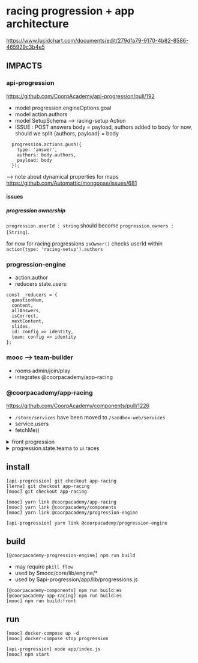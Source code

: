 # racing progression + app architecture

https://www.lucidchart.com/documents/edit/279dfa79-9170-4b82-8586-465929c3b4e5

## IMPACTS

### api-progression

https://github.com/CoorpAcademy/api-progression/pull/192

- model progression.engineOptions.goal
- model action.authors
- model SetupSchema --> racing-setup Action
- ISSUE : POST answers body = payload, authors added to body for now, should we split {authors, payload} = body

```
  progression.actions.push({
    type: 'answer',
    authors: body.authors,
    payload: body
  });
```

--> note about dynamical properties for maps https://github.com/Automattic/mongoose/issues/681

#### issues

##### progression ownership

`progression.userId : string` should become `progression.owners : [String]`.

for now for racing progressions `isOwner()` checks userId within `action(type: 'racing-setup').authors`

### progression-engine

- action.author
- reducers
  state.users:

```
const _reducers = {
  questionNum,
  content,
  allAnswers,
  isCorrect,
  nextContent,
  slides,
  id: config => identity,
  team: config => identity
};
```

### mooc --> team-builder

- rooms admin/join/play
- integrates @coorpacademy/app-racing

### @coorpacademy/app-racing

https://github.com/CoorpAcademy/components/pull/1226

- `/store/services` have been moved to `/sandbox-web/services`
- service.users
- fetchMe()

<details>
  <summary>front progression</summary>

```json
{
  "userId": "5aec6064e180bb54a19a4baa",
  "content": {
    "ref": "5.C",
    "type": "level",
    "version": "1"
  },
  "_id": "5aec6da4bb01de7b9f2f82fc",
  "meta": {
    "updatedAt": "2018-05-04T14:26:44.975Z",
    "createdAt": "2018-05-04T14:26:44.961Z"
  },
  "engineOptions": {
    "goal": 15
  },
  "engine": {
    "ref": "racing",
    "version": "1"
  },
  "state": {
    "teams": {
      "0": {
        "players": ["000000000000000000000509"],
        "tower": ["placed", "placed"]
      },
      "1": {
        "players": ["000000000000000000000346"],
        "tower": ["removed", "placed", "placed", "placed"]
      }
    },
    "users": {
      "000000000000000000000346": {
        "questionNum": 1,
        "allAnswers": [],
        "isCorrect": true,
        "nextContent": {
          "ref": "5.C1.4",
          "type": "slide"
        },
        "slides": [],
        "id": "000000000000000000000346"
      },
      "000000000000000000000509": {
        "questionNum": 1,
        "allAnswers": [],
        "isCorrect": true,
        "nextContent": {
          "ref": "5.C1.7",
          "type": "slide"
        },
        "slides": [],
        "id": "000000000000000000000509"
      }
    }
  }
}
```

</details>

<details>
  <summary>progression.state.teama to ui.races</summary>

```json
"ui": {
  "races": {
    "entities": {
      "5aec6da4bb01de7b9f2f82fc": {
        "display": [
          [
            "placed",
            "placed"
          ],
          [
            "removed",
            "placed",
            "placed",
            "placed"
          ]
        ]
      }
    }
  }
}
```

</details>

## install

```
[api-progression] git checkout app-racing
[lerna] git checkout app-racing
[mooc] git checkout app-racing

[mooc] yarn link @coorpacademy/app-racing
[mooc] yarn link @coorpacademy/components
[mooc] yarn link @coorpacademy/progression-engine

[api-progression] yarn link @coorpacademy/progression-engine
```

## build

```
[@coorpacademy-progression-engine] npm run build
```

- may require `pkill flow`
- used by $mooc/core/lib/engine/\*
- used by $api-progression/app/lib/progressions.js

```
[@coorpacademy-components] npm run build:es
[@coorpacademy-app-racing] npm run build:es
[mooc] npm run build:front
```

## run

```
[mooc] docker-compose up -d
[mooc] docker-compose stop progression

[api-progression] node app/index.js
[mooc] npm start
```
